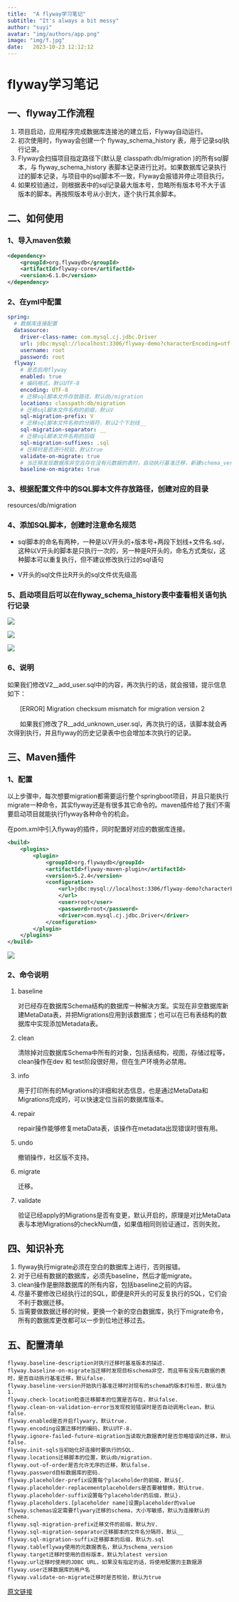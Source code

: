 ```yaml
---
title:  "A flyway学习笔记"
subtitle: "It's always a bit messy"
author: "suyi"
avatar: "img/authors/app.png"
image: "img/f.jpg"
date:   2023-10-23 12:12:12
---
```


# flyway学习笔记

## 一、flyway工作流程

1. 项目启动，应用程序完成数据库连接池的建立后，Flyway自动运行。
2. 初次使用时，flyway会创建一个 flyway_schema_history 表，用于记录sql执行记录。
3. Flyway会扫描项目指定路径下(默认是 classpath:db/migration )的所有sql脚本，与 flyway_schema_history 表脚本记录进行比对。如果数据库记录执行过的脚本记录，与项目中的sql脚本不一致，Flyway会报错并停止项目执行。
4. 如果校验通过，则根据表中的sql记录最大版本号，忽略所有版本号不大于该版本的脚本。再按照版本号从小到大，逐个执行其余脚本。

## 二、如何使用

### 1、导入maven依赖

```xml
<dependency>
    <groupId>org.flywaydb</groupId>
    <artifactId>flyway-core</artifactId>
    <version>6.1.0</version>
</dependency>
```

### 2、在yml中配置

```yml
spring:
  # 数据库连接配置
  datasource:
    driver-class-name: com.mysql.cj.jdbc.Driver
    url: jdbc:mysql://localhost:3306/flyway-demo?characterEncoding=utf-8&useSSL=false&serverTimezone=Asia/Shanghai
    username: root
    password: root
  flyway:
    # 是否启用flyway
    enabled: true
    # 编码格式，默认UTF-8
    encoding: UTF-8
    # 迁移sql脚本文件存放路径，默认db/migration
    locations: classpath:db/migration
    # 迁移sql脚本文件名称的前缀，默认V
    sql-migration-prefix: V
    # 迁移sql脚本文件名称的分隔符，默认2个下划线__
    sql-migration-separator: __
    # 迁移sql脚本文件名称的后缀
    sql-migration-suffixes: .sql
    # 迁移时是否进行校验，默认true
    validate-on-migrate: true
    # 当迁移发现数据库非空且存在没有元数据的表时，自动执行基准迁移，新建schema_version表
    baseline-on-migrate: true
```

### 3、根据配置文件中的SQL脚本文件存放路径，创建对应的目录

resources/db/migration

### 4、添加SQL脚本，创建时注意命名规范

- sql脚本的命名有两种，一种是以V开头的+版本号+两段下划线+文件名.sql，这种以V开头的脚本是只执行一次的，另一种是R开头的，命名方式类似，这种脚本可以重复执行，但不建议修改执行过的sql语句

- V开头的sql文件比R开头的sql文件优先级高

### 5、启动项目后可以在flyway_schema_history表中查看相关语句执行记录


![](https://files.mdnice.com/user/15599/44c900d7-b71e-46d4-9ec5-1df9b44452a8.png)


![](https://files.mdnice.com/user/15599/78aec8d2-ff92-479a-bfe8-b17bb910be8e.png)


![](https://files.mdnice.com/user/15599/9d3ad5f9-0ecb-4813-b2bb-c1c2c4f04b35.png)




### 6、说明

如果我们修改V2__add_user.sql中的内容，再次执行的话，就会报错，提示信息如下：

 　　[ERROR] Migration checksum mismatch for migration version 2 

　　如果我们修改了R__add_unknown_user.sql，再次执行的话，该脚本就会再次得到执行，并且flyway的历史记录表中也会增加本次执行的记录。 

## 三、Maven插件

### 1、配置

以上步骤中，每次想要migration都需要运行整个springboot项目，并且只能执行migrate一种命令，其实flyway还是有很多其它命令的。maven插件给了我们不需要启动项目就能执行flyway各种命令的机会。

在pom.xml中引入flyway的插件，同时配置好对应的数据库连接。

```xml
<build>
    <plugins>
        <plugin>
            <groupId>org.flywaydb</groupId>
            <artifactId>flyway-maven-plugin</artifactId>
            <version>5.2.4</version>
            <configuration>
                <url>jdbc:mysql://localhost:3306/flyway-demo?characterEncoding=utf-8&amp;useSSL=false&amp;serverTimezone=Asia/Shanghai
                </url>
                <user>root</user>
                <password>root</password>
                <driver>com.mysql.cj.jdbc.Driver</driver>
            </configuration>
        </plugin>
    </plugins>
</build>
```


![](https://files.mdnice.com/user/15599/ca93cdb2-fa66-40d1-bc8c-5f2ba211fe10.png)


### 2、命令说明

1. baseline

   对已经存在数据库Schema结构的数据库一种解决方案。实现在非空数据库新建MetaData表，并把Migrations应用到该数据库；也可以在已有表结构的数据库中实现添加Metadata表。

2. clean

   清除掉对应数据库Schema中所有的对象，包括表结构，视图，存储过程等，clean操作在dev 和 test阶段很好用，但在生产环境务必禁用。

3. info

   用于打印所有的Migrations的详细和状态信息，也是通过MetaData和Migrations完成的，可以快速定位当前的数据库版本。

4. repair

   repair操作能够修复metaData表，该操作在metadata出现错误时很有用。

5. undo

   撤销操作，社区版不支持。

6. migrate

   迁移。

7. validate

   验证已经apply的Migrations是否有变更，默认开启的，原理是对比MetaData表与本地Migrations的checkNum值，如果值相同则验证通过，否则失败。



## 四、知识补充

1. flyway执行migrate必须在空白的数据库上进行，否则报错。
2. 对于已经有数据的数据库，必须先baseline，然后才能migrate。
3. clean操作是删除数据库的所有内容，包括baseline之前的内容。
4. 尽量不要修改已经执行过的SQL，即便是R开头的可反复执行的SQL，它们会不利于数据迁移。
5. 当需要做数据迁移的时候，更换一个新的空白数据库，执行下migrate命令，所有的数据库更改都可以一步到位地迁移过去。

## 五、配置清单

```properties
flyway.baseline-description对执行迁移时基准版本的描述.
flyway.baseline-on-migrate当迁移时发现目标schema非空，而且带有没有元数据的表时，是否自动执行基准迁移，默认false.
flyway.baseline-version开始执行基准迁移时对现有的schema的版本打标签，默认值为1.
flyway.check-location检查迁移脚本的位置是否存在，默认false.
flyway.clean-on-validation-error当发现校验错误时是否自动调用clean，默认false.
flyway.enabled是否开启flywary，默认true.
flyway.encoding设置迁移时的编码，默认UTF-8.
flyway.ignore-failed-future-migration当读取元数据表时是否忽略错误的迁移，默认false.
flyway.init-sqls当初始化好连接时要执行的SQL.
flyway.locations迁移脚本的位置，默认db/migration.
flyway.out-of-order是否允许无序的迁移，默认false.
flyway.password目标数据库的密码.
flyway.placeholder-prefix设置每个placeholder的前缀，默认${.
flyway.placeholder-replacementplaceholders是否要被替换，默认true.
flyway.placeholder-suffix设置每个placeholder的后缀，默认}.
flyway.placeholders.[placeholder name]设置placeholder的value
flyway.schemas设定需要flywary迁移的schema，大小写敏感，默认为连接默认的schema.
flyway.sql-migration-prefix迁移文件的前缀，默认为V.
flyway.sql-migration-separator迁移脚本的文件名分隔符，默认__
flyway.sql-migration-suffix迁移脚本的后缀，默认为.sql
flyway.tableflyway使用的元数据表名，默认为schema_version
flyway.target迁移时使用的目标版本，默认为latest version
flyway.url迁移时使用的JDBC URL，如果没有指定的话，将使用配置的主数据源
flyway.user迁移数据库的用户名
flyway.validate-on-migrate迁移时是否校验，默认为true
```


[原文链接](https://blog.csdn.net/qq_41378597/article/details/124134146)
